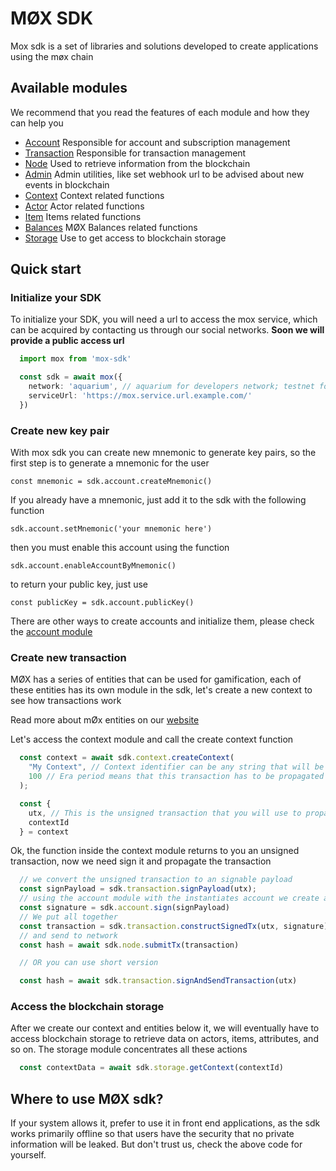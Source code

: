 # MØX SDK

Mox sdk is a set of libraries and solutions developed to create applications using the møx chain

## Available modules

We recommend that you read the features of each module and how they can help you

- [Account](src/modules/account/README.md) Responsible for account and subscription management
- [Transaction](src/modules/transaction/README.md) Responsible for transaction management
- [Node](src/modules/node/README.md) Used to retrieve information from the blockchain
- [Admin](src/modules/admin/README.md) Admin utilities, like set webhook url to be advised about new events in blockchain
- [Context](src/modules/context/README.md) Context related functions
- [Actor](src/modules/actor/README.md) Actor related functions
- [Item](src/modules/items/README.md) Items related functions
- [Balances](src/modules/balances/README.md) MØX Balances related functions
- [Storage](src/modules/storage/README.md) Use to get access to blockchain storage


## Quick start

### Initialize your SDK

To initialize your SDK, you will need a url to access the mox service, which can be acquired by contacting us through our social networks.
**Soon we will provide a public access url**

``` typescript
  import mox from 'mox-sdk'

  const sdk = await mox({
    network: 'aquarium', // aquarium for developers network; testnet for testnet network; main for production network
    serviceUrl: 'https://mox.service.url.example.com/'
  })
```

### Create new key pair

With mox sdk you can create new mnemonic to generate key pairs, so the first step is to generate a mnemonic for the user

``` const mnemonic = sdk.account.createMnemonic() ```

If you already have a mnemonic, just add it to the sdk with the following function

``` sdk.account.setMnemonic('your mnemonic here') ```

then you must enable this account using the function

``` sdk.account.enableAccountByMnemonic() ```

to return your public key, just use

``` const publicKey = sdk.account.publicKey() ```

There are other ways to create accounts and initialize them, please check the [account module](src/modules/account/README.md)

### Create new transaction

MØX has a series of entities that can be used for gamification, each of these entities has its own module in the sdk, let's create a new context to see how transactions work

Read more about mØx entities on our [website](https://moxchain.com)

Let's access the context module and call the create context function

``` typescript
  const context = await sdk.context.createContext(
    "My Context", // Context identifier can be any string that will be converted to a hash to become your context id
    100 // Era period means that this transaction has to be propagated in a maximum of 100 blocks after its creation 
  );

  const {
    utx, // This is the unsigned transaction that you will use to propagate this context to network
    contextId
  } = context
```

Ok, the function inside the context module returns to you an unsigned transaction, now we need sign it and propagate the transaction

``` typescript
  // we convert the unsigned transaction to an signable payload
  const signPayload = sdk.transaction.signPayload(utx);
  // using the account module with the instantiates account we create a signature
  const signature = sdk.account.sign(signPayload)
  // We put all together
  const transaction = sdk.transaction.constructSignedTx(utx, signature)
  // and send to network
  const hash = await sdk.node.submitTx(transaction)

  // OR you can use short version

  const hash = await sdk.transaction.signAndSendTransaction(utx)
```

### Access the blockchain storage

After we create our context and entities below it, we will eventually have to access blockchain storage to retrieve data on actors, items, attributes, and so on.
The storage module concentrates all these actions

``` typescript
  const contextData = await sdk.storage.getContext(contextId)
```

## Where to use MØX sdk?

If your system allows it, prefer to use it in front end applications, as the sdk works primarily offline so that users have the security that no private information will be leaked.
But don't trust us, check the above code for yourself.
